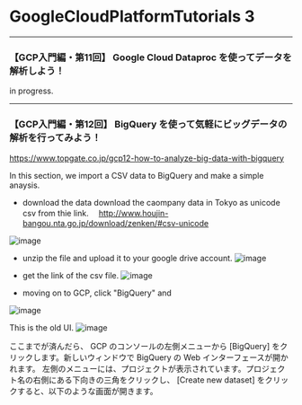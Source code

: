 # GoogleCloudPlatformTutorials 3

***

### 【GCP入門編・第11回】 Google Cloud Dataproc を使ってデータを解析しよう！


in progress.



***

### 【GCP入門編・第12回】 BigQuery を使って気軽にビッグデータの解析を行ってみよう！

https://www.topgate.co.jp/gcp12-how-to-analyze-big-data-with-bigquery

In this section, we import a CSV data to BigQuery and make a simple anaysis.

- download the data
download the caompany data in Tokyo as unicode csv from thie link.　
http://www.houjin-bangou.nta.go.jp/download/zenken/#csv-unicode

![image](https://user-images.githubusercontent.com/6435299/47645075-464ed300-dbb3-11e8-9ffb-ffd839b85cd3.png)


- unzip the file and upload it to your google drive account.
![image](https://user-images.githubusercontent.com/6435299/47645034-2ddeb880-dbb3-11e8-884e-4930367fc5a7.png)

- get the link of the csv file.
![image](https://user-images.githubusercontent.com/6435299/47645301-f1f82300-dbb3-11e8-9b22-b204573802e0.png)

- moving on to GCP, click "BigQuery" and 

![image](https://user-images.githubusercontent.com/6435299/47645368-2966cf80-dbb4-11e8-9d3e-cfce418983fc.png)


This is the old UI.
![image](https://user-images.githubusercontent.com/6435299/47647348-0f2ff000-dbba-11e8-8ba1-75198fc1caae.png)



ここまでが済んだら、 GCP のコンソールの左側メニューから [BigQuery] をクリックします。新しいウィンドウで BigQuery の Web インターフェースが開かれます。
左側のメニューには、プロジェクトが表示されています。プロジェクト名の右側にある下向きの三角をクリックし、 [Create new dataset] をクリックすると、以下のような画面が開きます。














